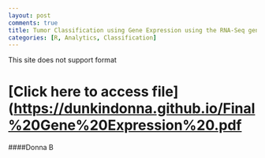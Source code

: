 ```yaml
---
layout: post
comments: true
title: Tumor Classification using Gene Expression using the RNA-Seq gene expression levels measured by Illumina – HiSeq Platform
categories: [R, Analytics, Classification]
---
```

This site does not support format

[Click here to access file](https://dunkindonna.github.io/Final%20Gene%20Expression%20.pdf
=================
####Donna B